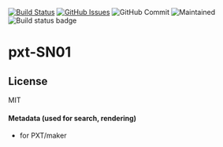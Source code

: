 [![Build Status](https://travis-ci.org/xinabox/pxt-SN01.svg?branch=master)](https://travis-ci.org/xinabox/pxt-SN01)
[![GitHub Issues](https://img.shields.io/github/issues/xinabox/pxt-SN01.svg)](https://github.com/xinabox/pxt-SN01/issues) ![GitHub Commit](https://img.shields.io/github/last-commit/xinabox/pxt-SN01) ![Maintained](https://img.shields.io/maintenance/yes/2020) ![Build status badge](https://github.com/xinabox/pxt-sn01/workflows/MakeCode/badge.svg)

# pxt-SN01

## License

MIT

#### Metadata (used for search, rendering)

* for PXT/maker
